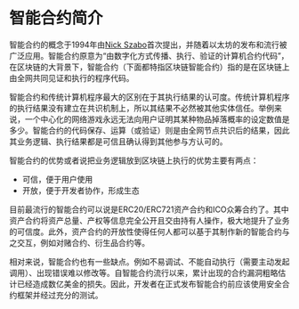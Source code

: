 # 智能合约简介

智能合约的概念于1994年由[Nick Szabo](https://www.wikiwand.com/zh-hans/Nick_Szabo)首次提出，并随着以太坊的发布和流行被广泛应用。智能合约原意为“由数字化方式传播、执行、验证的计算机合约代码”，在区块链的大背景下，智能合约（下面都特指区块链智能合约）指的是在区块链上由全网共同见证和执行的程序代码。

智能合约和传统计算机程序最大的区别在于其执行结果的认可度。传统计算机程序的执行结果没有建立在共识机制上，所以其结果不必然被其他实体信任。举例来说，一个中心化的网络游戏永远无法向用户证明其某种物品掉落概率的设定数值是多少。智能合约的代码保存、运算（或验证）则是由全网节点共识后的结果，因此其业务逻辑、执行结果都是可信且确认得到其他参与方认可的。

智能合约的优势或者说把业务逻辑放到区块链上执行的优势主要有两点：

- 可信，便于用户使用
- 开放，便于开发者协作，形成生态

目前最流行的智能合约可以说是ERC20/ERC721资产合约和ICO众筹合约了。其中资产合约将资产总量、产权等信息完全公开且交由持有人操作，极大地提升了业务的可信度。此外，资产合约的开放性使得任何人都可以基于其制作新的智能合约与之交互，例如对赌合约、衍生品合约等。

相对来说，智能合约也有一些缺点。例如不易调试、不能自动执行（需要主动发起调用）、出现错误难以修改等。自智能合约流行以来，累计出现的合约漏洞粗略估计已经造成数亿美金的损失。因此，开发者在正式发布智能合约前应该使用安全合约框架并经过充分的测试。